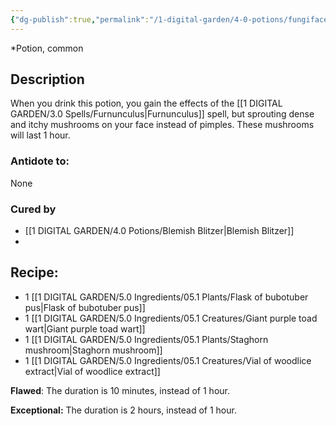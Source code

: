 ```yaml
---
{"dg-publish":true,"permalink":"/1-digital-garden/4-0-potions/fungiface-potion/","tags":["potion","extracurricular","common"]}
---
```


*Potion, common 

## Description
When you drink this potion, you gain the effects of the [[1 DIGITAL GARDEN/3.0 Spells/Furnunculus\|Furnunculus]] spell, but sprouting dense and itchy mushrooms on your face instead of pimples. These mushrooms will last 1 hour.

### Antidote to: 
None

### Cured by
- [[1 DIGITAL GARDEN/4.0 Potions/Blemish Blitzer\|Blemish Blitzer]]
- 

## Recipe:

- 1 [[1 DIGITAL GARDEN/5.0 Ingredients/05.1 Plants/Flask of bubotuber pus\|Flask of bubotuber pus]]
- 1 [[1 DIGITAL GARDEN/5.0 Ingredients/05.1 Creatures/Giant purple toad wart\|Giant purple toad wart]]
- 1 [[1 DIGITAL GARDEN/5.0 Ingredients/05.1 Plants/Staghorn mushroom\|Staghorn mushroom]]
- 1 [[1 DIGITAL GARDEN/5.0 Ingredients/05.1 Creatures/Vial of woodlice extract\|Vial of woodlice extract]]

**Flawed**:
The duration is 10 minutes, instead of 1 hour.

**Exceptional:** 
The duration is 2 hours, instead of 1 hour.